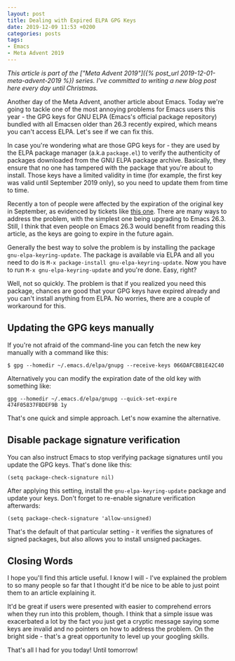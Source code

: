 ```yaml
---
layout: post
title: Dealing with Expired ELPA GPG Keys
date: 2019-12-09 11:53 +0200
categories: posts
tags:
- Emacs
- Meta Advent 2019
---
```


*This article is part of the ["Meta Advent 2019"]({% post_url 2019-12-01-meta-advent-2019 %}) series. I've committed to writing
a new blog post here every day until Christmas.*

Another day of the Meta Advent, another article about Emacs.  Today we're going
to tackle one of the most annoying problems for Emacs users this year - the GPG
keys for GNU ELPA (Emacs's official package repository) bundled with all Emacsen
older than 26.3 recently expired, which means you can't access ELPA. Let's see if we can fix this.

In case you're wondering what are those GPG keys for - they are used by the ELPA package manager
(a.k.a `package.el`) to verify the authenticity of packages downloaded
from the GNU ELPA package archive. Basically, they ensure that no one has tampered with the package
that you're about to install. Those keys have a limited validity in time (for example, the first key was
valid until September 2019 only), so you need to update them from time to time.

Recently a ton of people were affected by the expiration of the original key in September, as
evidenced by tickets like [this one](https://github.com/bbatsov/prelude/issues/1225).
There are many ways to address the problem, with the simplest one being upgrading to Emacs 26.3.
Still, I think that even people on Emacs 26.3 would benefit from reading this article, as the keys
are going to expire in the future again.

Generally the best way to solve the problem is by installing the package `gnu-elpa-keyring-update`.
The package is available via ELPA and all you need to do is `M-x package-install gnu-elpa-keyring-update`.
Now you have to run `M-x gnu-elpa-keyring-update` and you're done. Easy, right?

Well, not so quickly. The problem is that if you realized you need this package,
chances are good that your GPG keys have expired already and you can't install
anything from ELPA. No worries, there are a couple of workaround for this.

## Updating the GPG keys manually

If you're not afraid of the command-line you can fetch the new key manually with a command like this:

``` shellsession
$ gpg --homedir ~/.emacs.d/elpa/gnupg --receive-keys 066DAFCB81E42C40
```

Alternatively you can modify the expiration date of the old key with something like:

``` shellsession
gpg --homedir ~/.emacs.d/elpa/gnupg --quick-set-expire 474F05837FBDEF9B 1y
```

That's one quick and simple approach. Let's now examine the alternative.

## Disable package signature verification

You can also instruct Emacs to stop verifying package signatures until you update the GPG keys.
That's done like this:

``` emacs-lisp
(setq package-check-signature nil)
```

After applying this setting, install the `gnu-elpa-keyring-update` package and update your keys. Don't forget
to re-enable signature verification afterwards:

``` emacs-lisp
(setq package-check-signature 'allow-unsigned)
```

That's the default of that particular setting - it verifies the signatures of signed packages, but also
allows you to install unsigned packages.

## Closing Words

I hope you'll find this article useful. I know I will - I've explained the problem to so many people so far
that I thought it'd be nice to be able to just point them to an article explaining it.

It'd be great if users were presented with easier to comprehend errors when they run into this problem, though.
I think that a simple issue was exacerbated a lot by the fact you just get a cryptic message saying some keys are
invalid and no pointers on how to address the problem. On the bright side - that's a great opportunity to
level up your googling skills.

That's all I had for you today! Until tomorrow!
